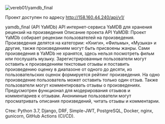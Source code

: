 ![vereb01/yamdb_final](https://github.com/vereb01/yamdb_final-1/actions/workflows/yamdb_workflow.yml/badge.svg)

Проект доступен по адресу http://158.160.44.240/api/v1/

yamdb_final (API YaMDb)
API интернет-сервиса YaMDB для хранения рецензий на произведения
Описание проекта API YaMDB:
Проект YaMDb собирает рецензии пользователей на произведения. Произведения делятся на категории: «Книги», «Фильмы», «Музыка» и другие, также произведениям могут быть присвоены жанры. Сами произведения в YaMDb не хранятся, здесь нельзя посмотреть фильм или послушать музыку. Зарегистрированные пользователи могут оставить к произведениям текстовые отзывы и поставить произведению оценку в диапазоне от одного до десяти, из пользовательских оценок формируется рейтинг произведения. На одно произведение пользователь может оставить только один отзыв. Также пользователи могут комментировать отзывы о произведениях. Предусмотрен функционал для модерирования отзывов и комментариев к отзывам. Анонимные пользователи могут просматривать описания произведений, читать отзывы и комментарии.


Стек: Python 3.7, Django, DRF, Simple-JWT, PostgreSQL, Docker, nginx, gunicorn, GitHub Actions (CI/CD).
